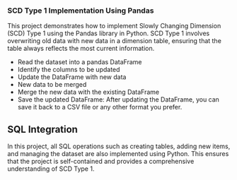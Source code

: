 ### SCD Type 1 Implementation Using Pandas
This project demonstrates how to implement Slowly Changing Dimension (SCD) Type 1 using the Pandas library in Python. SCD Type 1 involves overwriting old data with new data in a dimension table, ensuring that the table always reflects the most current information.

- Read the dataset into a pandas DataFrame
- Identify the columns to be updated
- Update the DataFrame with new data
- New data to be merged
- Merge the new data with the existing DataFrame
- Save the updated DataFrame: After updating the DataFrame, you can save it back to a CSV file or any other format you prefer.

## SQL Integration
In this project, all SQL operations such as creating tables, adding new items, and managing the dataset are also implemented using Python. This ensures that the project is self-contained and provides a comprehensive understanding of SCD Type 1.

